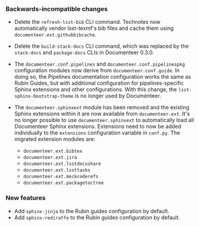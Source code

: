 ### Backwards-incompatible changes

- Delete the `refresh-lsst-bib` CLI command. Technotes now automatically vendor lsst-texmf's bib files and cache them using `documenteer.ext.githubbibcache`.
- Delete the `build-stack-docs` CLI command, which was replaced by the `stack-docs` and `package-docs` CLIs in Documenteer 0.3.0.
- The `documenteer.conf.pipelines` and `documenteer.conf.pipelinespkg` configuration modules now derive from `documenteer.conf.guide`. In doing so, the Pipelines documentation configuration works the same as Rubin Guides, but with additional configuration for pipelines-specific Sphinx extensions and other configurations. With this change, the `lsst-sphinx-bootstrap-theme` is no longer used by Documenteer.
- The `documenteer.sphinxext` module has been removed and the existing Sphinx extensions within it are now available from `documenteer.ext`. It's no longer possible to use `documenteer.sphinxext` to automatically load all Documenteer Sphinx extensions. Extensions need to now be added individually to the `extensions` configuration variable in `conf.py`. The migrated extension modules are:

  - `documenteer.ext.bibtex`
  - `documenteer.ext.jira`
  - `documenteer.ext.lsstdocushare`
  - `documenteer.ext.lssttasks`
  - `documenteer.ext.mockcoderefs`
  - `documenteer.ext.packagetoctree`

### New features

- Add `sphinx-jinja` to the Rubin guides configuration by default.
- Add `sphinx-rediraffe` to the Rubin guides configuration by default.
